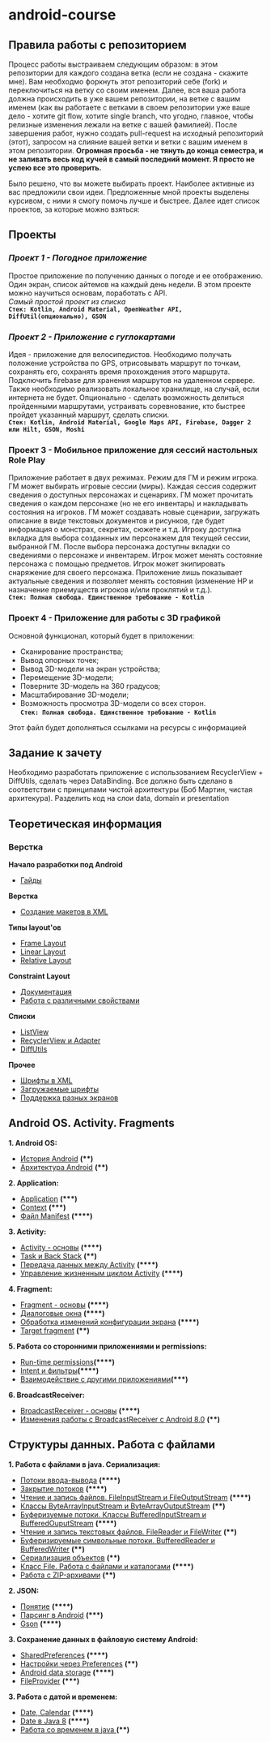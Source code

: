 # android-course

## Правила работы с репозиторием
Процесс работы выстраиваем следующим образом: в этом репозитории для каждого создана ветка (если не создана - скажите мне). Вам необходмо форкнуть этот репозиторий себе (fork) и переключиться на ветку со своим именем. Далее, вся ваша работа должна происходить в уже вашем репозитории, на ветке с вашим именем (как вы работаете с ветками в своем репозитории уже ваше дело - хотите git flow, хотите single branch, что угодно, главное, чтобы релизные изменения лежали на ветке с вашей фамилией). После завершения работ, нужно создать pull-request на исходный репозиторий (этот), запросом на слияние вашей ветки и ветки с вашим именем в этом репозитории. **Огромная просьба - не тянуть до конца семестра, и не заливать весь код кучей в самый последний момент. Я просто не успею все это проверить.**

Было решено, что вы можете выбирать проект. Наиболее активные из вас предложили свои идеи. Предложенные мной проекты выделены курсивом, с ними я смогу помочь лучше и быстрее. Далее идет список проектов, за которые можно взяться:

## Проекты
### **_Проект 1 - Погодное приложение_**
Простое приложение по получению данных о погоде и ее отображению. Один экран, список айтемов на каждый день недели. В этом проекте можно научиться основам, поработать с API.  
*Самый простой проект из списка*  
**`Стек: Kotlin, Android Material, OpenWeather API, DiffUtil(опционально), GSON`**

### **_Проект 2 - Приложение с гуглокартами_**
Идея - приложение для велосипедистов. Необходимо получать положение устройства по GPS, отрисовывать маршрут по точкам, сохранять его, сохранять время прохождения этого маршрута. Подключить firebase для хранения маршрутов на удаленном сервере. Также необходимо реализовать локальное хранилище, на случай, если интернета не будет. Опционально - сделать возможность делиться пройденными маршрутами, устраивать соревнование, кто быстрее пройдет указанный маршрут, сделать списки.  
**`Стек: Kotlin, Android Material, Google Maps API, Firebase, Dagger 2 или Hilt, GSON, Moshi`**

### Проект 3 - Мобильное приложение для сессий настольных Role Play
Приложение работает в двух режимах. Режим для ГМ и режим игрока.
ГМ может выбирать игровые сессии (миры). Каждая сессия содержит сведения о доступных персонажах и сценариях.
ГМ может прочитать сведения о каждом персонаже (но не его инвентарь) и накладывать состояния на игроков.
ГМ может создавать новые сценарии, загружать описание в виде текстовых документов и рисунков, где будет информация о монстрах, секретах, сюжете и т.д.
Игроку доступна вкладка для выбора созданных им персонажем для текущей сессии, выбранной ГМ. После выбора персонажа доступны вкладки со сведениями о персонаже и инвентарем.
Игрок может менять состояние персонажа с помощью предметов. Игрок может экипировать снаряжение для своего персонажа.
Приложение лишь показывает актуальные сведения и позволяет менять состояния (изменение HP и назначение приемуществ игроков и/или проклятий и т.д.).  
**`Стек: Полная свобода. Единственное требование - Kotlin`**

### Проект 4 - Приложение для работы с 3D графикой
Основной функционал, который будет в приложении:
- Сканирование пространства;
- Вывод опорных точек;
- Вывод 3D-модели на экран устройства;
- Перемещение 3D-модели;
- Поверните 3D-модель на 360 градусов;
- Масштабирование 3D-модели;
- Возможность просмотра 3D-модели со всех сторон.  
**`Стек: Полная свобода. Единственное требование - Kotlin`**

Этот файл будет дополняться ссылками на ресурсы с информацией

## Задание к зачету
Необходимо разработать приложение с использованием RecyclerView + DiffUtils, сделать через DataBinding. Все должно быть сделано в соответствии с принципами чистой архитектуры (Боб Мартин, чистая архитекура). Разделить код на слои data, domain и presentation

## Теоретическая информация
### Верстка
**Начало разработки под Android**
+ [Гайды](https://developer.android.com/training/index.html)

**Верстка**
+ [Создание макетов в XML](https://developer.android.com/guide/topics/ui/declaring-layout.html)

**Типы layout'ов**
+ [Frame Layout](http://developer.alexanderklimov.ru/android/layout/framelayout.php)
+ [Linear Layout](https://developer.alexanderklimov.ru/android/layout/linearlayout.php)
+ [Relative Layout](https://developer.alexanderklimov.ru/android/layout/relativelayout.php)

**Constraint Layout**
+ [Документация](https://developer.android.com/reference/android/support/constraint/ConstraintLayout.html)
+ [Работа с различными свойствами](https://habrahabr.ru/company/touchinstinct/blog/326814/)

**Списки**
+ [ListView](http://developer.alexanderklimov.ru/android/views/listview.php)
+ [RecyclerView и Adapter](https://developer.android.com/training/material/lists-cards.html)
+ [DiffUtils](https://medium.com/@iammert/using-diffutil-in-android-recyclerview-bdca8e4fbb00)

**Прочее**
+ [Шрифты в XML](https://developer.android.com/guide/topics/ui/look-and-feel/fonts-in-xml.html)
+ [Загружаемые шрифты](https://developer.android.com/guide/topics/ui/look-and-feel/downloadable-fonts.html)
+ [Поддержка разных экранов](https://developer.android.com/guide/practices/screens_support.html)

## Android OS. Activity. Fragments
**1. Android OS:** 
+ [История Android](https://www.android.com/history/#/marshmallow) **(\*\*)**
+ [Архитектура Android](https://source.android.com/devices/architecture/) **(\*\*)**

**2. Application:**  
+ [Application](https://developer.android.com/reference/android/app/Application.html)  **(\*\*\*)**
+ [Context](https://possiblemobile.com/2013/06/context/)  **(\*\*\*)**
+ [Файл Manifest](https://developer.android.com/guide/topics/manifest/manifest-intro.html) **(\*\*\*\*)**

**3. Activity:**  
+ [Activity - основы](https://developer.android.com/guide/components/activities.html) **(\*\*\*\*)**
+ [Task и Back Stack](https://habrahabr.ru/post/186434/) **(\*\*)**
+ [Передача данных между Activity](https://developer.android.com/guide/components/activities/parcelables-and-bundles.html) **(\*\*\*\*)**
+ [Управление жизненным циклом Activity](https://developer.android.com/training/basics/activity-lifecycle/index.html) **(\*\*\*\*)**

**4. Fragment:**  
+ [Fragment - основы](https://developer.android.com/guide/components/fragments.html) **(\*\*\*\*)**
+ [Диалоговые окна](https://developer.android.com/guide/topics/ui/dialogs.html) **(\*\*\*\*)**
+ [Обработка изменений конфигурации экрана](https://developer.android.com/guide/topics/resources/runtime-changes.html?hl=ru) **(\*\*\*\*)**
+ [Target fragment](https://habrahabr.ru/post/259805/) **(\*\*)**


**5. Работа со сторонними приложениями и permissions:**  
+ [Run-time permissions](https://developer.android.com/training/permissions/requesting.html)**(\*\*\*\*)**
+ [Intent и фильтры](https://developer.android.com/guide/components/intents-filters.html?hl=ru)**(\*\*\*\*)**
+ [Взаимодействие с другими приложениями](https://developer.android.com/training/basics/intents/index.html )**(\*\*\*)**

**6. BroadcastReceiver:**  
+ [BroadcastReceiver - основы](http://codetheory.in/android-broadcast-receivers/) **(\*\*\*\*)**
+ [Изменения работы с BroadcastReceiver с Android 8.0](https://developer.android.com/guide/components/broadcast-exceptions.html) **(\*\*)**

## Структуры данных. Работа с файлами
**1. Работа с файлами в java. Сериализация:**  
+ [Потоки ввода-вывода](https://metanit.com/java/tutorial/6.1.php)  **(\*\*\*\*)**
+ [Закрытие потоков](https://metanit.com/java/tutorial/6.2.php)  **(\*\*\*\*)**
+ [Чтение и запись файлов. FileInputStream и FileOutputStream](https://metanit.com/java/tutorial/6.3.php)  **(\*\*\*\*)**
+ [Классы ByteArrayInputStream и ByteArrayOutputStream](https://metanit.com/java/tutorial/6.4.php)  **(\*\*)**
+ [Буферизуемые потоки. Классы BufferedInputStream и BufferedOuputStream](https://metanit.com/java/tutorial/6.5.php)  **(\*\*\*\*)**
+ [Чтение и запись текстовых файлов. FileReader и FileWriter](https://metanit.com/java/tutorial/6.8.php)  **(\*\*)**
+ [Буферизируемые символьные потоки. BufferedReader и BufferedWriter](https://metanit.com/java/tutorial/6.9.php)  **(\*\*)**
+ [Сериализация объектов](https://metanit.com/java/tutorial/6.10.php)  **(\*\*)**
+ [Класс File. Работа с файлами и каталогами](https://metanit.com/java/tutorial/6.11.php)  **(\*\*\*\*)**
+ [Работа с ZIP-архивами](https://metanit.com/java/tutorial/6.12.php)  **(\*\*)**

**2. JSON:**
+ [Понятие](https://ru.wikipedia.org/wiki/JSON)  **(\*\*\*\*)**
+ [Парсинг в Android](https://metanit.com/java/android/13.3.php)  **(\*\*\*)**
+ [Gson](https://habrahabr.ru/company/naumen/blog/228279/) **(\*\*\*\*)**

**3. Сохранение данных в файловую систему Android:**  
+ [SharedPreferences](https://developer.android.com/training/basics/data-storage/shared-preferences.html?hl=ru#GetSharedPreferences) **(\*\*\*\*)**
+ [Настройки через Preferences](https://developer.android.com/guide/topics/ui/settings.html?hl=ru) **(\*\*)**
+ [Android data storage](https://developer.android.com/training/basics/data-storage/files.html) **(\*\*\*\*)**
+ [FileProvider](https://developer.android.com/reference/android/support/v4/content/FileProvider.html) **(\*\*\*)**

**3. Работа с датой и временем:**  
+ [Date, Calendar](http://developer.alexanderklimov.ru/android/java/date.php) **(\*\*\*\*)**
+ [Date в Java 8](http://www.baeldung.com/java-8-date-time-intro) **(\*\*\*\*)**
+ [Работа со временем в java ](https://habrahabr.ru/post/274811/) **(\*\*)**


